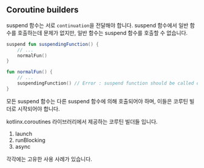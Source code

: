 ## Coroutine builders

suspend 함수는 서로 `continuation`을 전달해야 합니다. 
suspend 함수에서 일반 함수를 호출하는데 문제가 없지만, 일반 함수는 suspend 함수를 호출할 수 없습니다.

```kotlin
suspend fun suspendingFunction() {
    // ...
    normalFun()
}

fun normalFun() {
    // ...
    suspendingFunction() // Error : suspend function should be called only from a coroutine or another suspend function
}
```

모든 suspend 함수는 다른 suspend 함수에 의해 호출되어야 하며, 이들은 코루틴 빌더로 시작되어야 합니다.

kotlinx.coroutines 라이브러리에서 제공하는 코루틴 빌더들 입니다.
1. launch
2. runBlocking
3. async

각각에는 고유한 사용 사례가 있습니다.
